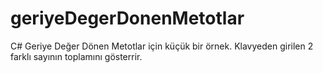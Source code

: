 # geriyeDegerDonenMetotlar
C# Geriye Değer Dönen Metotlar için küçük bir örnek. Klavyeden girilen 2 farklı sayının toplamını gösterrir. 
